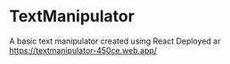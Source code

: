 # TextManipulator
 A basic text manipulator created using React
 Deployed ar https://textmanipulator-450ce.web.app/
